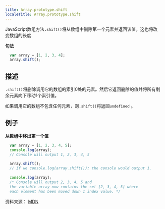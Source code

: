 ```yaml
---
title: Array.prototype.shift
localeTitle: Array.prototype.shift
---
```

JavaScript数组方法`.shift()`将从数组中删除第一个元素并返回该值。这也将改变数组的长度

**句法**

```javascript
  var array = [1, 2, 3, 4]; 
  array.shift(); 
```

## 描述

`.shift()`将删除调用它的数组的索引0处的元素。然后它返回删除的值并将所有剩余元素向下移动1个索引值。

如果调用它的数组不包含任何元素，则`.shift()`将返回`undefined` 。

## 例子

**从数组中移出第一个值**

```javascript
  var array = [1, 2, 3, 4, 5]; 
  console.log(array); 
  // Console will output 1, 2, 3, 4, 5 
 
  array.shift(); 
  // If we console.log(array.shift()); the console would output 1. 
 
  console.log(array); 
  /* Console will output 2, 3, 4, 5 and 
  the variable array now contains the set [2, 3, 4, 5] where 
  each element has been moved down 1 index value. */ 
```

资料来源： [MDN](https://developer.mozilla.org/en-US/docs/Web/JavaScript/Reference/Global_Objects/Array/shift)
